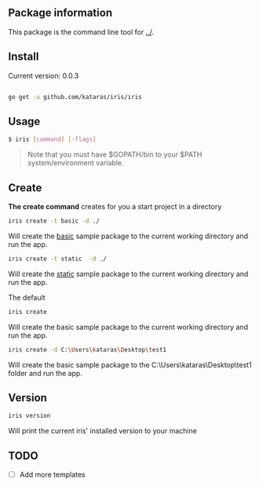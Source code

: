 ## Package information

This package is the command line tool for  [../](https://github.com/kataras/iris).


## Install
Current version: 0.0.3
```sh

go get -u github.com/kataras/iris/iris

```

## Usage


```sh
$ iris [command] [-flags]
```

> Note that you must have $GOPATH/bin to your $PATH system/environment variable.


## Create


**The create command** creates for you a start project in a directory


```sh
iris create -t basic -d ./
```

Will create the  [basic](https://github.com/iris-contrib/iris-command-assets/tree/master/basic) sample package to the current working directory and run the app.

```sh
iris create -t static  -d ./
```

Will create the [static](https://github.com/iris-contrib/iris-command-assets/tree/master/static) sample package to the current working directory and run the app.


The default

```sh
iris create
```

Will create the basic sample package to the current working directory and run the app.

```sh
iris create -d C:\Users\kataras\Desktop\test1
```

Will create the basic sample package to the C:\Users\kataras\Desktop\test1 folder and run the app.


## Version

```sh
iris version
```

Will print the current iris' installed version to your machine

## TODO

- [ ] Add more templates

